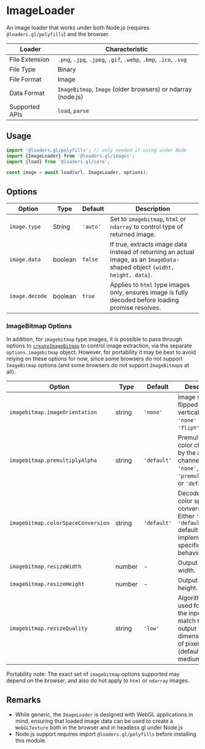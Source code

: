 # ImageLoader

An image loader that works under both Node.js (requires `@loaders.gl/polyfills`) and the browser.

| Loader         | Characteristic                                                   |
| -------------- | ---------------------------------------------------------------- |
| File Extension | `.png`, `.jpg`, `.jpeg`, `.gif`, `.webp`, `.bmp`, `.ico`, `.svg` |
| File Type      | Binary                                                           |
| File Format    | Image                                                            |
| Data Format    | `ImageBitmap`, `Image` (older browsers) or ndarray (node.js)     |
| Supported APIs | `load`, `parse`                                                  |

## Usage

```js
import '@loaders.gl/polyfills'; // only needed if using under Node
import {ImageLoader} from '@loaders.gl/images';
import {load} from '@loaders.gl/core';

const image = await load(url, ImageLoader, options);
```

## Options

| Option         | Type    | Default  | Description                                                                                                                 |
| -------------- | ------- | -------- | --------------------------------------------------------------------------------------------------------------------------- |
| `image.type`   | String  | `'auto'` | Set to `imagebitmap`, `html` or `ndarray` to control type of returned image.                                                |
| `image.data`   | boolean | `false`  | If true, extracts image data instead of returning an actual image, as an `ImageData`-shaped object `{widht, height, data}`. |
| `image.decode` | boolean | `true`   | Applies to `html` type images only, ensures image is fully decoded before loading promise resolves.                         |

### ImageBitmap Options

In addition, for `imagebitmap` type images, it is possible to pass through options to [`createImageBitmap`](https://developer.mozilla.org/en-US/docs/Web/API/WindowOrWorkerGlobalScope/createImageBitmap) to control image extraction, via the separate `options.imagebitmap` object. However, for portability it may be best to avoid relying on these options for now, since some browsers do not support `ImageBitmap` options (and some browsers do not support `ImageBitmap`s at all).

| Option                             | Type   | Default     | Description                                                                                                                   |
| ---------------------------------- | ------ | ----------- | ----------------------------------------------------------------------------------------------------------------------------- |
| `imagebitmap.imageOrientation`     | string | `'none'`    | image should be flipped vertically. Either `'none'` or `'flipY'`.                                                             |
| `imagebitmap.premultiplyAlpha`     | string | `'default'` | Premultiply color channels by the alpha channel. One of `'none'`, `'premultiply'`, or `'default'`.                            |
| `imagebitmap.colorSpaceConversion` | string | `'default'` | Decode using color space conversion. Either `'none'` or `'default'` default indicates implementation-specific behavior.       |
| `imagebitmap.resizeWidth`          | number | -           | Output image width.                                                                                                           |
| `imagebitmap.resizeHeight`         | number | -           | Output image height.                                                                                                          |
| `imagebitmap.resizeQuality`        | string | `'low'`     | Algorithm to be used for resizing the input to match the output dimensions. One of pixelated, low (default), medium, or high. |

Portability note: The exact set of `imagebitmap` options supported may depend on the browser, and also do not apply to `html` or `ndarray` images.

## Remarks

- While generic, the `ImageLoader` is designed with WebGL applications in mind, ensuring that loaded image data can be used to create a `WebGLTexture` both in the browser and in headless gl under Node.js
- Node.js support requires import `@loaders.gl/polyfills` before installing this module.
